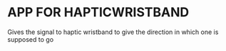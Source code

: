 # APP FOR HAPTICWRISTBAND
Gives the signal to haptic wristband to give the direction in which one is supposed to go
